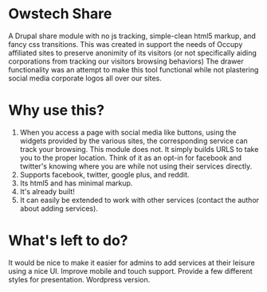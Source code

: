 Owstech Share
=============
A Drupal share module with no js tracking, simple-clean html5 markup, and fancy css transitions.
This was created in support the needs of Occupy affiliated sites to preserve anonimity of its visitors (or not specifically aiding corporations from tracking our visitors browsing behaviors)
The drawer functionality was an attempt to make this tool functional while not plastering social media corporate logos all over our sites.

Why use this?
=============
1. When you access a page with social media like buttons, using the widgets provided by the various sites, the corresponding service can track your browsing.
This module does not. It simply builds URLS to take you to the proper location.
Think of it as an opt-in for facebook and twitter's knowing where you are while not using their services directly.
2. Supports facebook, twitter, google plus, and reddit.
3. Its html5 and has minimal markup.
4. It's already built!
5. It can easily be extended to work with other services (contact the author about adding services).

What's left to do?
==================
It would be nice to make it easier for admins to add services at their leisure using a nice UI.
Improve mobile and touch support.
Provide a few different styles for presentation.
Wordpress version.
